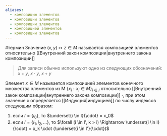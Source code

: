 ```yaml
---
aliases:
  - композицию элементов
  - композиции элементов
  - композиции элементов
  - композицией элементов
  - композиции элементов
---
```

#термин
Значение $(x, y) \longmapsto z \in M$ называется композицией элементов относительно [[Внутренний закон композиции|внутреннего закона композиции]]
> Для записи обычно используют одно из следующих обозначений: $x + y$, $x \cdot y$, $x\circ y$


Элемент $x \in M$ называется композицией элементов конечного множества элементов из M $\{x_i: x_i \in M\}_{i\in I}$ относительно [[Внутренний закон композиции|внутреннего закона композиции]] $\cdot$, при этом значение $x$ определяется [[Индукция|индукцией]] по числу индексов следующим образом:
1. если $I = \{i_0\}$, то $\underset{i \in I}{\cdot} = x_0$
2. если $I = \{i_1, i_2, \dots\}$, то $\forall (i \in I', k > i) \Rightarrow \underset{i \in I}{\cdot} = x_k \cdot (\underset{i \in I'}{\cdot})$
